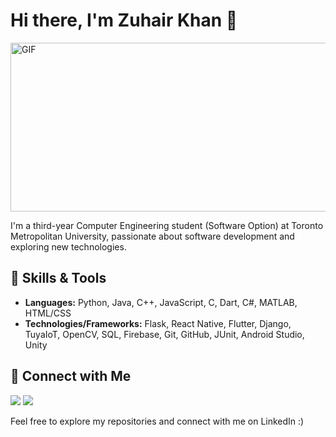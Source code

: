 <!-- Title -->
# Hi there, I'm Zuhair Khan 👋

<div style="display: flex; justify-content: center; align-items: center;">
  <img src="https://thumbs.gfycat.com/FarOldElephantbeetle-max-1mb.gif" alt="GIF" width="600" height="270">
</div>

<!-- Introduction -->
I'm a third-year Computer Engineering student (Software Option) at Toronto Metropolitan University, passionate about software development and exploring new technologies.

<!-- Skills -->
## 🔧 Skills & Tools
- **Languages:** Python, Java, C++, JavaScript, C, Dart, C#, MATLAB, HTML/CSS
- **Technologies/Frameworks:** Flask, React Native, Flutter, Django, TuyaIoT, OpenCV, SQL, Firebase, Git, GitHub, JUnit, Android Studio, Unity

<!-- Connect with me -->
## 🤝 Connect with Me
[![](https://img.shields.io/badge/LinkedIn-Zuhair%20Khan-blue?style=flat-square&logo=linkedin)](https://www.linkedin.com/in/zuhairhkhan/)
[![](https://img.shields.io/badge/Website-zuhairhk.ca-34D399?style=flat-square)](https://zuhairhk.ca)

<!-- Footer -->
Feel free to explore my repositories and connect with me on LinkedIn :)
